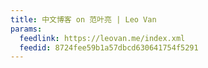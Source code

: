 ```yaml
---
title: 中文博客 on 范叶亮 | Leo Van
params:
  feedlink: https://leovan.me/index.xml
  feedid: 8724fee59b1a57dbcd630641754f5291
---
```

